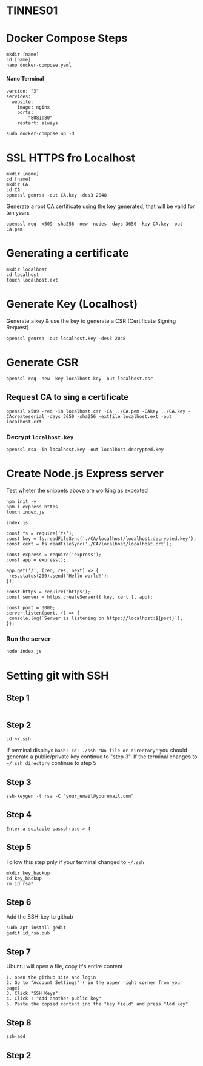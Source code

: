 # TINNES01
# Docker Compose Steps
```
mkdir [name]
cd [name]
nano docker-compose.yaml
```
#### Nano Terminal
```
version: "3"
services:
  website:
    image: nginx
    ports:
      - "8081:80"
    restart: always
```
```
sudo docker-compose up -d
```

# SSL HTTPS fro Localhost
```
mkdir [name]
cd [name]
mkdir CA
cd CA
opnessl genrsa -out CA.key -des3 2048
```
Generate a root CA certificate using the key generated, that will be valid for ten years
```
openssl req -x509 -sha256 -new -nodes -days 3650 -key CA.key -out CA.pem
```
# Generating a certificate 

```
mkdir localhost
cd localhost
touch localhost.ext
```

# Generate Key (Localhost)
Generate a key & use the key to generate a CSR (Certificate Signing Request)
```
openssl genrsa -out localhost.key -des3 2048
```

# Generate CSR
```
openssl req -new -key localhost.key -out localhost.csr
```
## Request CA to sing a certificate
```
openssl x509 -req -in localhost.csr -CA ../CA.pem -CAkey ../CA.key -CAcreateserial -days 3650 -sha256 -extfile localhost.ext -out localhost.crt
 ```

 ### Decrypt `localhost.key`
 ```
 openssl rsa -in localhost.key -out localhost.decrypted.key
 ```

 # Create Node.js Express server
 Test wheter the snippets above are working as expexted
 ```
 npm init -y
 npm i express https
 touch index.js
 ```
 `index.js`
 ```
const fs = require('fs');
const key = fs.readFileSync('./CA/localhost/localhost.decrypted.key');
const cert = fs.readFileSync('./CA/localhost/localhost.crt');

const express = require('express');
const app = express();

app.get('/', (req, res, next) => {
  res.status(200).send('Hello world!');
});

const https = require('https');
const server = https.createServer({ key, cert }, app);

const port = 3000;
server.listen(port, () => {
  console.log(`Server is listening on https://localhost:${port}`);
});
 ```

 ### Run the server
 ```
 node index.js
 ```

# Setting git with SSH
## Step 1
```

```
## Step 2
```
cd ~/.ssh
```
If terminal displays `bash: cd: ./ssh "No file or directory"` you should generate a public/private key continue to "step 3". If the terminal changes to `~/.ssh directory` continue to step 5
## Step 3
```
ssh-keygen -t rsa -C "your_email@youremail.com"
```
## Step 4
```
Enter a suitable passphrase > 4
```
## Step 5
Follow this step pnly if your terminal changed to `~/.ssh`
```
mkdir key_backup
cd key_backup
rm id_rsa*
```
## Step 6
Add the SSH-key to github
```
sudo apt install gedit
gedit id_rsa.pub
```
## Step 7
Ubuntu will open a file, copy it's entire content
```
1. open the github site and login
2. Go to "Account Settings" ( in the upper right corner from your page)
3. Click "SSH Keys"
4. Click : "Add another public key"
5. Paste the copied content ino the "key field" and press "Add key"
```
## Step 8
```
ssh-add
```
## Step 2
```

```
